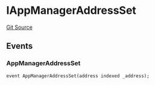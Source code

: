 # IAppManagerAddressSet
[Git Source](https://github.com/thrackle-io/tron/blob/ce8f3ce20cc777375e5a3cbfcde63db2607acc28/src/common/IEvents.sol)


## Events
### AppManagerAddressSet

```solidity
event AppManagerAddressSet(address indexed _address);
```

